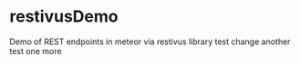 # restivusDemo
Demo of REST endpoints in meteor via restivus library 
test change
another test
one more

